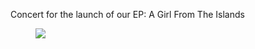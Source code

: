 
Concert for the launch of our EP: A Girl From The Islands


<figure>
	<a href="{{ site.url }}{{ site.baseurl }}/assets/images/Montay_Supersonic.jpg"><img src="{{ site.url }}{{ site.baseurl }}/assets/images/Montay_Supersonic.jpg"></a>
</figure>
